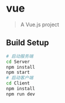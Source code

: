 # vue

> A Vue.js project

## Build Setup

``` bash
# 启动服务端
cd Server
npm install
npm start
# 启动客户端
cd Client
npm install
npm run dev
```
